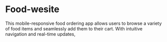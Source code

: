 # Food-wesite
This mobile-responsive food ordering app allows users to browse a variety of food items and seamlessly add them to their cart. With intuitive navigation and real-time updates, 
